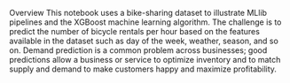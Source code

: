 Overview
This notebook uses a bike-sharing dataset to illustrate MLlib pipelines and the XGBoost machine learning algorithm. The challenge is to predict the number of bicycle rentals per hour based on the features available in the dataset such as day of the week, weather, season, and so on. Demand prediction is a common problem across businesses; good predictions allow a business or service to optimize inventory and to match supply and demand to make customers happy and maximize profitability.
